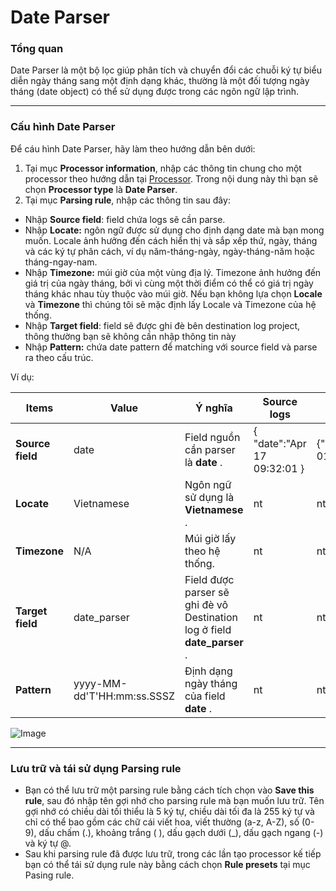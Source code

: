 # Date Parser

### Tổng quan

Date Parser là một bộ lọc giúp phân tích và chuyển đổi các chuỗi ký tự biểu diễn ngày tháng sang một định dạng khác, thường là một đối tượng ngày tháng (date object) có thể sử dụng được trong các ngôn ngữ lập trình.

***

### Cấu hình Date Parser

Để cáu hình Date Parser, hãy làm theo hướng dẫn bên dưới: 

1. Tại mục **Processor information**, nhập các thông tin chung cho một processor theo hướng dẫn tại [Processor](https://docs.vngcloud.vn/vng-cloud-document/vn/vmonitor-platform/cach-tinh-nang-cua-vmonitor-platform/logs/lam-viec-voi-log-pipeline/processor). Trong nội dung này thì bạn sẽ chọn **Processor type** là **Date Parser**.
2. Tại mục **Parsing rule**, nhập các thông tin sau đây:

* Nhập **Source field**: field chứa logs sẽ cần parse.
* Nhập **Locate:** ngôn ngữ được sử dụng cho định dạng date mà bạn mong muốn. Locale ảnh hưởng đến cách hiển thị và sắp xếp thứ, ngày, tháng và các ký tự phân cách, ví dụ năm-tháng-ngày, ngày-tháng-năm hoặc tháng-ngay-nam.
* Nhập **Timezone:** múi giờ của một vùng địa lý. Timezone ảnh hưởng đến giá trị của ngày tháng, bởi vì cùng một thời điểm có thể có giá trị ngày tháng khác nhau tùy thuộc vào múi giờ. Nếu bạn không lựa chọn **Locale** và **Timezone** thì chúng tôi sẽ mặc định lấy Locale và Timezone của hệ thống.
* Nhập **Target field**: field sẽ được ghi đè bên destination log project, thông thường bạn sẽ không cần nhập thông tin này 
* Nhập **Pattern:** chứa date pattern để matching với source field và parse ra theo cấu trúc. 

Ví dụ: 

| Items | Value | Ý nghĩa | Source logs | Destination logs |
| --- | --- | --- | --- | --- |
| **Source field** | date | Field nguồn cần parser là  **date** . | { "date":"Apr 17 09:32:01 } | {"date":"2023-08-01T07:45:11.130Z",} |
| **Locate** | Vietnamese | Ngôn ngữ sử dụng là  **Vietnamese** . | nt | nt |
| **Timezone** | N/A | Múi giờ lấy theo hệ thống. | nt | nt |
| **Target field** | date_parser | Field được parser sẽ ghi đè vô Destination log ở field  **date_parser** . | nt | nt |
| **Pattern** | yyyy-MM-dd'T'HH:mm:ss.SSSZ | Định dạng ngày tháng của field  **date** . | nt | nt |

![Image](https://github.com/vngcloud/docs/blob/main/Vietnamese/.gitbook/assets/image%20(326).png?raw=true)

***

### Lưu trữ và tái sử dụng Parsing rule

* Bạn có thể lưu trữ một parsing rule bằng cách tích chọn vào **Save this rule**, sau đó nhập tên gợi nhớ cho parsing rule mà bạn muốn lưu trữ. Tên gợi nhớ có chiều dài tối thiểu là 5 ký tự, chiều dài tối đa là 255 ký tự và chỉ có thể bao gồm các chữ cái viết hoa, viết thường (a-z, A-Z), số (0-9), dấu chấm (.), khoảng trắng ( ), dấu gạch dưới (\_), dấu gạch ngang (-) và ký tự @.
* Sau khi parsing rule đã được lưu trữ, trong các lần tạo processor kế tiếp bạn có thể tái sử dụng rule này bằng cách chọn **Rule presets** tại mục Pasing rule. 
